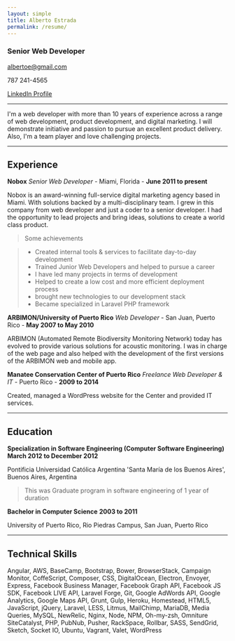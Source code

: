 ```yaml
---
layout: simple
title: Alberto Estrada
permalink: /resume/
---
```


### Senior Web Developer

albertoe@gmail.com

787 241-4565

[LinkedIn Profile](https://www.linkedin.com/in/cyberkiko)


------


I'm a web developer with more than 10 years of experience across a range of web development, product development, and digital marketing. I will demonstrate initiative and passion to pursue an excellent product delivery. Also, I'm a team player and love challenging projects.


------

## Experience

**Nobox** *Senior Web Developer* - Miami, Florida - __June 2011 to present__

Nobox is an award-winning full-service digital marketing agency based in Miami. With solutions backed by a multi-disciplinary team. I grew in this company from web developer and just a coder to a senior developer. I had the opportunity to lead projects and bring ideas, solutions to create a world class product.

> Some achievements

> * Created internal tools & services to facilitate day-to-day development
> * Trained Junior Web Developers and helped to pursue a career
> * I have led many projects in terms of development
> * Helped to create a low cost and more efficient deployment process
> * brought new technologies to our development stack
> * Became specialized in Laravel PHP framework



**ARBIMON/University of Puerto Rico** *Web Developer* - San Juan, Puerto Rico - __May 2007 to May 2010__

ARBIMON (Automated Remote Biodiversity Monitoring Network) today has evolved to provide various solutions for acoustic monitoring. I was in charge of the web page and also helped with the development of the first versions of the ARBIMON web and mobile app.

**Manatee Conservation Center of Puerto Rico** *Freelance Web Developer & IT* - Puerto Rico - __2009 to 2014__

Created, managed a WordPress website for the Center and provided IT services.


------

## Education

**Specialization in Software Engineering (Computer Software Engineering)** __March 2012 to December 2012__

Pontificia Universidad Católica Argentina 'Santa María de los Buenos Aires', Buenos Aires, Argentina

> This was Graduate program in software engineering of 1 year of duration

**Bachelor in Computer Science** __2003 to 2011__

University of Puerto Rico, Rio Piedras Campus, San Juan, Puerto Rico


------

## Technical Skills
Angular, AWS, BaseCamp, Bootstrap, Bower, BrowserStack, Campaign Monitor, CoffeScript, Composer, CSS, DigitalOcean, Electron, Envoyer, Express, Facebook Business Manager, Facebook Graph API, Facebook JS SDK, Facebook LIVE API, Laravel Forge, Git, Google AdWords API, Google Analytics, Google Maps API, Grunt, Gulp, Heroku, Homestead, HTML5, JavaScript, jQuery, Laravel, LESS, Litmus, MailChimp, MariaDB, Media Queries, MySQL, NewRelic, Nginx, Node, NPM, Oh-my-zsh, Omniture SiteCatalyst, PHP, PubNub, Pusher, RackSpace, Rollbar, SASS, SendGrid, Sketch, Socket IO, Ubuntu, Vagrant, Valet, WordPress

